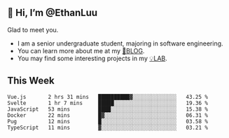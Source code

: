 ## 👋 Hi, I’m @EthanLuu

Glad to meet you.

- I am a senior undergraduate student, majoring in software engineering.
- You can learn more about me at my [📝BLOG](https://blog.ethanloo.cn).
- You may find some interesting projects in my [💡LAB](https://lab.ethanloo.cn).

## This Week
<!--START_SECTION:waka-->

```text
Vue.js       2 hrs 31 mins   ██████████▓░░░░░░░░░░░░░░   43.25 %
Svelte       1 hr 7 mins     █████░░░░░░░░░░░░░░░░░░░░   19.36 %
JavaScript   53 mins         ████░░░░░░░░░░░░░░░░░░░░░   15.38 %
Docker       22 mins         █▓░░░░░░░░░░░░░░░░░░░░░░░   06.31 %
Pug          12 mins         █░░░░░░░░░░░░░░░░░░░░░░░░   03.58 %
TypeScript   11 mins         ▓░░░░░░░░░░░░░░░░░░░░░░░░   03.21 %
```

<!--END_SECTION:waka-->
